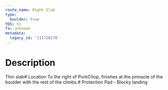 ```yaml
---
route_name: Right Slab
type:
  boulder: true
YDS: V1
fa: unknown
metadata:
  legacy_id: '111728278'
---
```

# Description
Thin slab# Location
To the right of PorkChop, finishes at the pinnacle of the boulder with the rest of the climbs.# Protection
Pad - Blocky landing